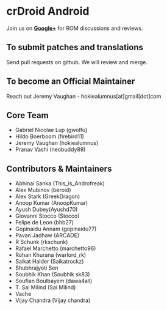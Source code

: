 crDroid Android
===============
Join us on __[Google+](https://plus.google.com/communities/118297646046960923906)__ for ROM discussions and reviews.


To submit patches and translations
----------------------------------
Send pull requests on github. We will review and merge.


To become an Official Maintainer
--------------------------------
Reach out Jeremy Vaughan - hokiealumnus[at]gmail[dot]com


Core Team
---------
* Gabriel Nicolae Lup (gwolfu)
* Hildo Boerboom (firebird11)
* Jeremy Vaughan (hokiealumnus)
* Pranav Vashi (neobuddy89)


Contributors & Maintainers
--------------------------
* Abhinai Sanka (This_is_Androfreak)
* Alex Mubinov (beroid)
* Alex Stark (GreekDragon)
* Anoop Kumar (AnoopKumar)
* Ayush Dubey(Ayushd70)
* Giovanni Stocco (Stocco)
* Felipe de Leon (bhb27)
* Gopinaidu Annam (gopinaidu77)
* Pavan Jadhaw (ARCADE)
* R Schunk (rkschunk)
* Rafael Marchetto (marchetto96)
* Rohan Khurana (warlord_rk)
* Saikat Halder (Saikatrockz)
* Shubhrajyoti Sen
* Soubhik Khan (Soubhik sk83)
* Soufian Boulbayem (dawa4all)
* T. Sai Milind (Sai Milind)
* Vache
* Vijay Chandra (Vijay chandra)
